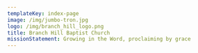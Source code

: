 ```yaml
---
templateKey: index-page
image: /img/jumbo-tron.jpg
logo: /img/branch_hill_logo.png
title: Branch Hill Baptist Church
missionStatement: Growing in the Word, proclaiming by grace
---
```

